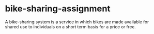 # bike-sharing-assignment
A bike-sharing system is a service in which bikes are made available for shared use to individuals on a short term basis for a price or free.
